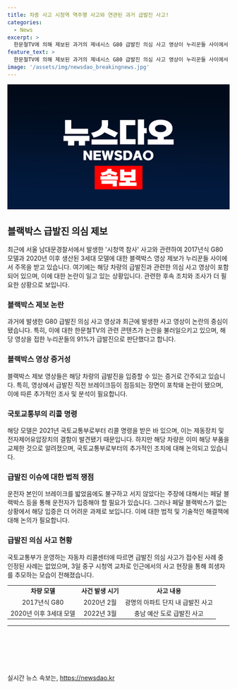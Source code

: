 ```yaml
---
title: 차종 사고 시청역 역주행 사고와 연관된 과거 급발진 사고!
categories:
  - News
excerpt: >
  한문철TV에 의해 제보된 과거의 제네시스 G80 급발진 의심 사고 영상이 누리꾼들 사이에서 큰 화제를 모으고 있다. 특히 인근 사고와 유사한 모습의 사고 영상이 논의를 불러온 가운데, 해당 차량의 운전자들은 급발진 사고를 주장하고 있으며, 이에 관련된 온라인 설문조사에서도 91%의 참여자가 급발진으로 의심된다는 응답을 한 바 있다. 그러나 이에 대한 과학수사 결과는 아직 나오지 않았으며, 국토교통부의 리콜 명령과 관련 부품 교체 등의 내용도 함께 보도되고 있다.
feature_text: >
  한문철TV에 의해 제보된 과거의 제네시스 G80 급발진 의심 사고 영상이 누리꾼들 사이에서 큰 화제를 모으고 있다. 특히 인근 사고와 유사한 모습의 사고 영상이 논의를 불러온 가운데, 해당 차량의 운전자들은 급발진 사고를 주장하고 있으며, 이에 관련된 온라인 설문조사에서도 91%의 참여자가 급발진으로 의심된다는 응답을 한 바 있다. 그러나 이에 대한 과학수사 결과는 아직 나오지 않았으며, 국토교통부의 리콜 명령과 관련 부품 교체 등의 내용도 함께 보도되고 있다.
image: '/assets/img/newsdao_breakingnews.jpg'
---
```


<p><img src="/assets/img/newsdao_breakingnews.jpg" alt="koreaapp 속보" /></p>

<h2 data-ke-size="size26">블랙박스 급발진 의심 제보</h2>

<p data-ke-size="size16">최근에 서울 남대문경찰서에서 발생한 '시청역 참사' 사고와 관련하여 2017년식 G80 모델과 2020년 이후 생산된 3세대 모델에 대한 블랙박스 영상 제보가 누리꾼들 사이에서 주목을 받고 있습니다. 여기에는 해당 차량의 급발진과 관련한 의심 사고 영상이 포함되어 있으며, 이에 대한 논란이 일고 있는 상황입니다. 관련한 후속 조치와 조사가 더 필요한 상황으로 보입니다.</p>

<h3>블랙박스 제보 논란</h3>

<p data-ke-size="size16">과거에 발생한 G80 급발진 의심 사고 영상과 최근에 발생한 사고 영상이 논란의 중심이 됐습니다. 특히, 이에 대한 한문철TV의 관련 콘텐츠가 논란을 불러일으키고 있으며, 해당 영상을 접한 누리꾼들의 91%가 급발진으로 판단했다고 합니다.</p>

<h3>블랙박스 영상 증거성</h3>

<p data-ke-size="size16">블랙박스 제보 영상들은 해당 차량의 급발진을 입증할 수 있는 증거로 간주되고 있습니다. 특히, 영상에서 급발진 직전 브레이크등이 점등되는 장면이 포착돼 논란이 됐으며, 이에 따른 추가적인 조사 및 분석이 필요합니다.</p>

<h3>국토교통부의 리콜 명령</h3>

<p data-ke-size="size16">해당 모델은 2021년 국토교통부로부터 리콜 명령을 받은 바 있으며, 이는 제동장치 및 전자제어유압장치의 결함이 발견됐기 때문입니다. 하지만 해당 차량은 이미 해당 부품을 교체한 것으로 알려졌으며, 국토교통부로부터의 추가적인 조치에 대해 논의되고 있습니다.</p>

<h3>급발진 이슈에 대한 법적 쟁점</h3>

<p data-ke-size="size16">운전자 본인이 브레이크를 밟었음에도 불구하고 서지 않았다는 주장에 대해서는 페달 블랙박스 등을 통해 운전자가 입증해야 할 필요가 있습니다. 그러나 페달 블랙박스가 없는 상황에서 해당 입증은 더 어려운 과제로 보입니다. 이에 대한 법적 및 기술적인 해결책에 대해 논의가 필요합니다.</p>

<h3>급발진 의심 사고 현황</h3>

<p data-ke-size="size16">국토교통부가 운영하는 자동차 리콜센터에 따르면 급발진 의심 사고가 접수된 사례 중 인정된 사례는 없었으며, 3일 중구 시청역 교차로 인근에서의 사고 현장을 통해 희생자를 추모하는 모습이 전해졌습니다.</p>

<table>
    <tr>
        <td style="text-align: center; height: 17px;"><b>차량 모델</b></td>
        <td style="text-align: center; height: 17px;"><b>사건 발생 시기</b></td>
        <td style="text-align: center; height: 17px;"><b>사고 내용</b></td>
    </tr>
    <tr>
        <td style="text-align: center; height: 17px;">2017년식 G80</td>
        <td style="text-align: center; height: 17px;">2020년 2월</td>
        <td style="text-align: center; height: 17px;">광명의 아파트 단지 내 급발진 사고</td>
    </tr>
    <tr>
        <td style="text-align: center; height: 17px;">2020년 이후 3세대 모델</td>
        <td style="text-align: center; height: 17px;">2022년 3월</td>
        <td style="text-align: center; height: 17px;">충남 예산 도로 급발진 사고</td>
    </tr>
</table>

<hr>

<p data-ke-size="size16">&nbsp;</p>

<p data-ke-size="size16">&nbsp;</p>

<p data-ke-size="size16">&nbsp;</p>
실시간 뉴스 속보는, <a href="https://newsdao.kr" rel="dofollow">https://newsdao.kr</a>


